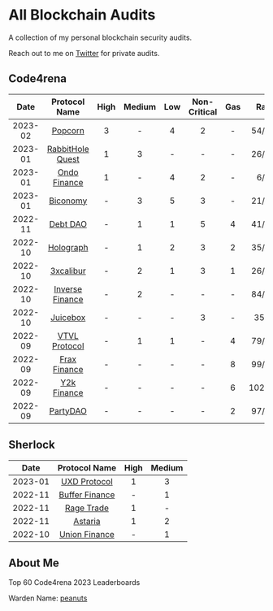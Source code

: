 # All Blockchain Audits

A collection of my personal blockchain security audits. 

Reach out to me on [Twitter](https://twitter.com/cryptostaker22) for private audits.

## Code4rena

| Date        | Protocol Name                                                                                                       | High    | Medium | Low | Non-Critical | Gas |  Rank  |
| :--------:  |:-------------------------------------------------------------------------------------------------------------:      | :-----: | :----: | :-: | :---------:  | :-: | :---:  |
| 2023-02     | [Popcorn ](https://github.com/cryptostaker2/blockchain-security-audits/blob/main/code4rena/2023-02-Popcorn)                  | 3       | -      |  4  | 2            |  -  | 54/169 |
| 2023-01     | [RabbitHole Quest](https://github.com/cryptostaker2/blockchain-security-audits/blob/main/code4rena/2023-01-RabbitHole-Quest) | 1       | 3      |  -  | -            |  -  | 26/173 |
| 2023-01     | [Ondo Finance](https://github.com/cryptostaker2/blockchain-security-audits/blob/main/code4rena/2023-01-Ondo-Finance)         | 1       | -      |  4  | 2            |  -  | 6/69   |
| 2023-01     | [Biconomy](https://github.com/cryptostaker2/blockchain-security-audits/blob/main/code4rena/2023-01-Biconomy)                 | -       | 3      |  5  | 3            |  -  | 21/105 |
| 2022-11     | [Debt DAO](https://github.com/cryptostaker2/blockchain-security-audits/blob/main/code4rena/2022-11-Debt-DAO)                 | -       | 1      |  1  | 5            |  4  | 41/120 |
| 2022-10     | [Holograph](https://github.com/cryptostaker2/blockchain-security-audits/blob/main/code4rena/2022-10-Holograph)               | -       | 1      |  2  | 3            |  2  | 35/144 |
| 2022-10     | [3xcalibur](https://github.com/cryptostaker2/blockchain-security-audits/blob/main/code4rena/2022-10-3xcalibur)               | -       | 2      |  1  | 3            |  1  | 26/102 |
| 2022-10     | [Inverse Finance](https://github.com/cryptostaker2/blockchain-security-audits/blob/main/code4rena/2022-10-Inverse-Finance)   | -       | 2      |  -  | -            |  -  | 84/127 |
| 2022-10     | [Juicebox](https://github.com/cryptostaker2/blockchain-security-audits/blob/main/code4rena/2022-10-Juicebox)                 | -       | -      |  -  | 3            |  -  | 35/67  |
| 2022-09     | [VTVL Protocol](https://github.com/cryptostaker2/blockchain-security-audits/tree/main/code4rena/2022-09-VTVL)                | -       | 1      |  1  | -            |  4  | 79/198 |
| 2022-09     | [Frax Finance](https://github.com/cryptostaker2/blockchain-security-audits/tree/main/code4rena/2022-09-Frax-Finance)         | -       | -      |  -  | -            |  8  | 99/133 |
| 2022-09     | [Y2k Finance](https://github.com/cryptostaker2/blockchain-security-audits/blob/main/code4rena/2022-09-Y2k-Finance)           | -       | -      |  -  | -            |  6  | 102/110|
| 2022-09     | [PartyDAO](https://github.com/cryptostaker2/blockchain-security-audits/blob/main/code4rena/2022-09-PartyDAO)                 | -       | -      |  -  | -            |  2  | 97/110 |


## Sherlock

| Date        | Protocol Name                                                                                                  | High    | Medium |
| :--------:  |:-------------------------------------------------------------------------------------------------------------: | :-----: | :----: |
| 2023-01     | [UXD Protocol](https://github.com/cryptostaker2/blockchain-security-audits/blob/main/sherlock/2023-01-UXD-Protocol)     | 1       | 3      |
| 2022-11     | [Buffer Finance](https://github.com/cryptostaker2/blockchain-security-audits/blob/main/sherlock/2022-11-Buffer-Finance) | -       | 1      |
| 2022-11     | [Rage Trade](https://github.com/cryptostaker2/blockchain-security-audits/blob/main/sherlock/2022-11-Rage-Trade)         | 1       | -      |
| 2022-11     | [Astaria](https://github.com/cryptostaker2/blockchain-security-audits/blob/main/sherlock/2022-11-Astaria)               | 1       | 2      |
| 2022-10     | [Union Finance](https://github.com/cryptostaker2/blockchain-security-audits/blob/main/sherlock/2022-10-Union-Finance)   | -       | 1      |

## About Me

Top 60 Code4rena 2023 Leaderboards

Warden Name: [peanuts](https://code4rena.com/leaderboard)

